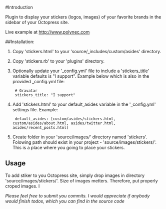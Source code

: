 #Introduction

Plugin to display your stickers (logos, images) of your favorite brands in the sidebar of your Octopress site.

Live example at <a href="http://polinec.com">http://www.polynec.com</a>


##Installation:

1. Copy 'stickers.html' to your 'source/_includes/custom/asides' directory.
2. Copy 'stickers.rb' to your 'plugins' directory.
3. Optionally update your '_config.yml' file to include a 'stickers_title' variable defaults is "I support". Example below which is also in the provided _config.yml file:

        # Gravatar  
        stickers_title: "I support"

4. Add 'stickers.html' to your default_asides variable in the '_config.yml' settings file. Example:

        default_asides: [custom/asides/stickers.html, custom/asides/about.html, asides/twitter.html, asides/recent_posts.html]

5. Create folder in your 'source/images/' directory named 'stickers'. Folowing path should exist in your project - 'source/images/stickers/'. This is a place where you going to place your stickers. 


## Usage
To add stiker to you Octopress site, simply drop images in directory 'source/images/stickers/'. Size of images metters. Therefore, put properly croped images. I


_Please feel free to submit you commits. I would appreciate if anybody would finish todos, which you can find in the source code_ 